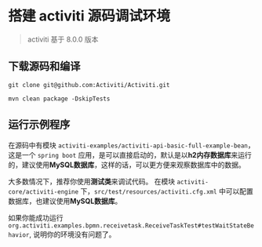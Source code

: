 # 搭建 activiti 源码调试环境


> activiti 基于 8.0.0 版本

## 下载源码和编译

```shell
git clone git@github.com:Activiti/Activiti.git

mvn clean package -DskipTests
```

## 运行示例程序

在源码中有模块 `activiti-examples/activiti-api-basic-full-example-bean`，这是一个 `spring boot` 应用，是可以直接启动的，默认是以**h2内存数据库**来运行的，建议使用**MySQL数据库**，这样的话，可以更方便来观察数据库中的数据。

大多数情况下，推荐你使用**测试类**来调试代码。 在模块 `activiti-core/activiti-engine` 下，`src/test/resources/activiti.cfg.xml` 中可以配置数据库，也建议使用**MySQL数据库**。

如果你能成功运行 `org.activiti.examples.bpmn.receivetask.ReceiveTaskTest#testWaitStateBehavior`, 说明你的环境没有问题了。
